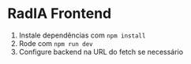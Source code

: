 # RadIA Frontend
1. Instale dependências com `npm install`
2. Rode com `npm run dev`
3. Configure backend na URL do fetch se necessário
